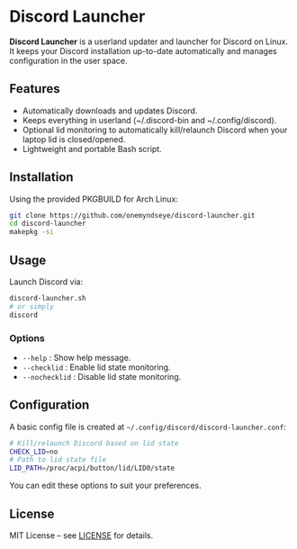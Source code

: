 # Discord Launcher

**Discord Launcher** is a userland updater and launcher for Discord on Linux. It keeps your Discord installation up-to-date automatically and manages configuration in the user space.

## Features

* Automatically downloads and updates Discord.
* Keeps everything in userland (\~/.discord-bin and \~/.config/discord).
* Optional lid monitoring to automatically kill/relaunch Discord when your laptop lid is closed/opened.
* Lightweight and portable Bash script.

## Installation

Using the provided PKGBUILD for Arch Linux:

```bash
git clone https://github.com/onemyndseye/discord-launcher.git
cd discord-launcher
makepkg -si
```

## Usage

Launch Discord via:

```bash
discord-launcher.sh
# or simply
discord
```

### Options

* `--help` : Show help message.
* `--checklid` : Enable lid state monitoring.
* `--nochecklid` : Disable lid state monitoring.

## Configuration

A basic config file is created at `~/.config/discord/discord-launcher.conf`:

```bash
# Kill/relaunch Discord based on lid state
CHECK_LID=no
# Path to lid state file
LID_PATH=/proc/acpi/button/lid/LID0/state
```

You can edit these options to suit your preferences.

## License

MIT License – see [LICENSE](LICENSE) for details.

